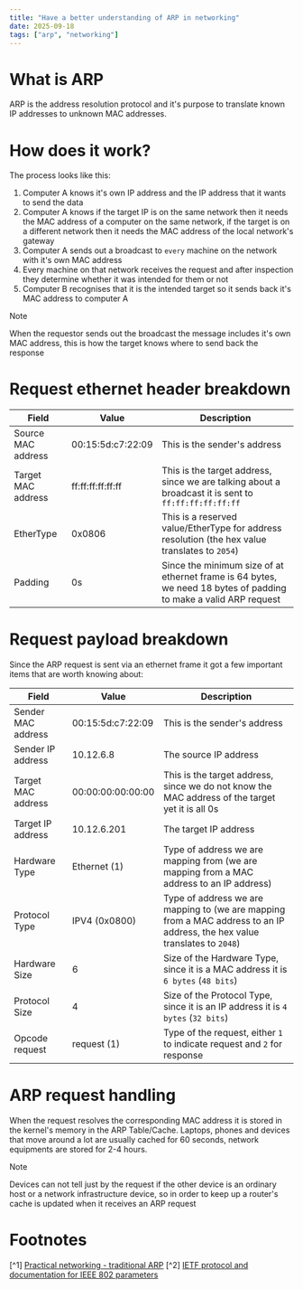 ```yaml
---
title: "Have a better understanding of ARP in networking"
date: 2025-09-18
tags: ["arp", "networking"]
---
```


# What is ARP

ARP is the address resolution protocol and it's purpose to translate known IP addresses to unknown MAC addresses.

# How does it work?

The process looks like this:

1. Computer A knows it's own IP address and the IP address that it wants to send the data
2. Computer A knows if the target IP is on the same network then it needs the MAC address of a computer on the same network, if the target is on a different network then it needs the MAC address of the local network's gateway
3. Computer A sends out a broadcast to `every` machine on the network with it's own MAC address
4. Every machine on that network receives the request and after inspection they determine whether it was intended for them or not
5. Computer B recognises that it is the intended target so it sends back it's MAC address to computer A

> [!NOTE]
> When the requestor sends out the broadcast the message includes it's own MAC address, this is how the target knows where to send back the response

# Request ethernet header breakdown

| Field              | Value             | Description                                                                                                      |
| ------------------ | ----------------- | ---------------------------------------------------------------------------------------------------------------- |
| Source MAC address | 00:15:5d:c7:22:09 | This is the sender's address                                                                                     |
| Target MAC address | ff:ff:ff:ff:ff:ff | This is the target address, since we are talking about a broadcast it is sent to `ff:ff:ff:ff:ff:ff`             |
| EtherType          | 0x0806            | This is a reserved value/EtherType for address resolution (the hex value translates to `2054`)                   |
| Padding            | 0s                | Since the minimum size of at ethernet frame is 64 bytes, we need 18 bytes of padding to make a valid ARP request |

# Request payload breakdown

Since the ARP request is sent via an ethernet frame it got a few important items that are worth knowing about:

| Field              | Value             | Description                                                                                                                |
| ------------------ | ----------------- | -------------------------------------------------------------------------------------------------------------------------- |
| Sender MAC address | 00:15:5d:c7:22:09 | This is the sender's address                                                                                               |
| Sender IP address  | 10.12.6.8         | The source IP address                                                                                                      |
| Target MAC address | 00:00:00:00:00:00 | This is the target address, since we do not know the MAC address of the target yet it is all 0s                            |
| Target IP address  | 10.12.6.201       | The target IP address                                                                                                      |
| Hardware Type      | Ethernet (1)      | Type of address we are mapping from (we are mapping from a MAC address to an IP address)                                   |
| Protocol Type      | IPV4 (0x0800)     | Type of address we are mapping to (we are mapping from a MAC address to an IP address, the hex value translates to `2048`) |
| Hardware Size      | 6                 | Size of the Hardware Type, since it is a MAC address it is `6 bytes` (`48 bits`)                                           |
| Protocol Size      | 4                 | Size of the Protocol Type, since it is an IP address it is `4 bytes` (`32 bits`)                                           |
| Opcode request     | request (1)       | Type of the request, either `1` to indicate request and `2` for response                                                   |

# ARP request handling

When the request resolves the corresponding MAC address it is stored in the kernel's memory in the ARP Table/Cache. Laptops, phones and devices that move around a lot are usually cached for 60 seconds, network equipments are stored for 2-4 hours.

> [!NOTE]
> Devices can not tell just by the request if the other device is an ordinary host or a network infrastructure device, so in order to keep up a router's cache is updated when it receives an ARP request

# Footnotes

[^1] [Practical networking - traditional ARP](https://www.practicalnetworking.net/series/arp/traditional-arp/)
[^2] [IETF protocol and documentation for IEEE 802 parameters](https://datatracker.ietf.org/doc/html/rfc7042)
